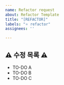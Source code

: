 ```yaml
---
name: Refactor request
about: Refactor Template
title: "[REFACTOR]"
labels: "⭐️ refactor"
assignees: ''

---
```


## ⚠️ 수정 목록 ⚠️

- TO-DO A
- TO-DO B
- TO-DO C
